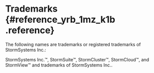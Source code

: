 # Trademarks {#reference_yrb_1mz_k1b .reference}

The following names are trademarks or registered trademarks of StormSystems Inc.:

StormSystems Inc.™, StormSuite™, StormCluster™, StormCloud™, and StormView™ and trademarks of StormSystems Inc..

